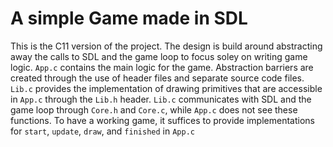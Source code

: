 # A simple Game made in SDL

This is the C11 version of the project. The design is build around
abstracting away the calls to SDL and the game loop to focus
soley on writing game logic. `App.c` contains the main logic for the game.
Abstraction barriers are created through the use of header files and separate
source code files. `Lib.c` provides the implementation of drawing primitives
that are accessible in `App.c` through the `Lib.h` header. `Lib.c` communicates
with SDL and the game loop through `Core.h` and `Core.c`, while `App.c` does not
see these functions. To have a working game, it suffices to provide implementations
for `start`, `update`, `draw`, and `finished` in `App.c`
